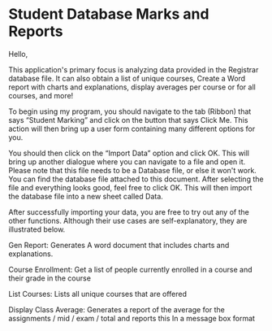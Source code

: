 # Student Database Marks and Reports

Hello,

This application's primary focus is analyzing data provided in the Registrar database file. It can also obtain a list of unique courses, Create a Word report with charts and explanations, display averages per course or for all courses, and more!

To begin using my program, you should navigate to the tab (Ribbon) that says “Student Marking” and click on the button that says Click Me. This action will then bring up a user form containing many different options for you.
  
You should then click on the “Import Data” option and click OK. This will bring up another dialogue where you can navigate to a file and open it. Please note that this file needs to be a Database file, or else it won't work. You can find the database file attached to this document. After selecting the file and everything looks good, feel free to click OK. This will then import the database file into a new sheet called Data.
 
After successfully importing your data, you are free to try out any of the other functions. Although their use cases are self-explanatory, they are illustrated below.

Gen Report: Generates A word document that includes charts and explanations. 
 
Course Enrollment: Get a list of people currently enrolled in a course and their grade in the course 
 
List Courses: Lists all unique courses that are offered
 
Display Class Average: Generates a report of the average for the assignments / mid / exam / total and reports this In a message box format
